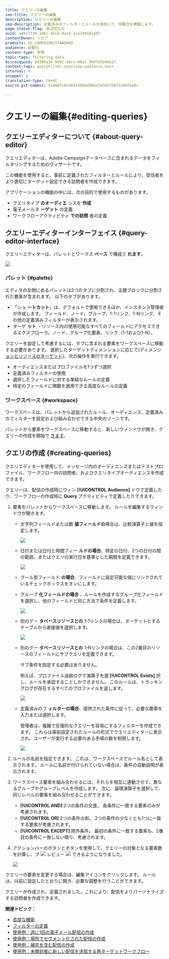 ```yaml
---
title: クエリーの編集
seo-title: クエリーの編集
description: クエリーの編集
seo-description: 定義済みのフィルターとルールを使用して、母集団を構築します。
page-status-flag: 非活性化の
uuid: a49c7739-a96c-45cb-9ac5-1ce299161a97
contentOwner: ソビア
products: SG_CAMPAIGN/STANDARD
audience: 自動化
content-type: 参照
topic-tags: filtering-data
discoiquuid: 84306a1e-0d9f-44cc-88a7-36d7e5b4da1f
context-tags: queryFilter,overview;audience,main
internal: n
snippet: y
translation-type: tm+mt
source-git-commit: 51d80fc9c683e39b9d08ba7d36b76b71a9dd1e8c

---
```



# クエリーの編集{#editing-queries}

## クエリーエディターについて {#about-query-editor}

クエリエディターは、Adobe Campaignデータベースに含まれるデータをフィルタリングするためのウィザードです。

この機能を使用すると、事前に定義されたフィルターとルールにより、受信者をより適切にターゲット設定できる訪問者を作成できます。

アプリケーションの機能の中には、次の目的で使用するものがあります。

* クエリタイプ **のオーディエ** ンスを **作成**
* 電子メールタ **ーゲット** の定義
* ワークフローアクティビティ **での訪問** 者の定義

## クエリーエディターインターフェイス {#query-editor-interface}

クエリーエディターは、パレットとワークス **ペース** で構成さ **れます**。

![](assets/query_editor_overview.png)

### パレット {#palette}

エディタの左側にあるパレットは2つのタブに分割され、主題ブロックに分割された要素が含まれます。 以下のタブがあります。

* 「ショ **ートカット**」は、デフォルトで使用できるほか、インスタンス管理者が作成します。 フィールド、ノード、グループ、1-1リンク、1-Nリンク、その他の定義済みフィルターが表示されます。
* ターゲ **ット** ・リソース内の使用可能なすべてのフィールドにアクセスできるエクスプローラ。ノード、グループ化要素、リンク（1-1および1-N）。

クエリーを設定して考慮するには、タブに含まれる要素をワークスペースに移動する必要があります。 選択したターゲットディメンションに応じて(ディメンシ [ョンとリソースのターゲット](../../automating/using/query.md#targeting-dimensions-and-resources))、次の操作を実行できます。

* オーディエンスまたはプロファイルを1つずつ選択
* 定義済みフィルターの使用
* 選択したフィールドに対する単純なルールの定義
* 特定のフィールドに関数を適用できる高度なルールの定義

### ワークスペース {#workspace}

ワークスペースは、パレットから追加されたルール、オーディエンス、定義済みのフィルターを設定および組み合わせできる中央のゾーンです。

パレットから要素をワークスペースに移動すると、新しいウィンドウが開き、クエリーの作成を開始で [きます](#creating-queries)。

## クエリの作成 {#creating-queries}

クエリエディターを使用して、メッセージ内のオーディエンスまたはテストプロファイル、ワークフロー内の訪問者、およびクエリタイプオーディエンスを作成できます。

クエリーは、配信の作成時にウィン **[!UICONTROL Audience]** ドウで定義したり、ワークフローの作成時に **Query** アクティビティで定義したりできます。

1. 要素をパレットからワークスペースに移動します。 ルールを編集するウィンドウが開きます。

   * 文字列フィールドまたは数 **値フィールドの**&#x200B;場合は、比較演算子と値を指定します。

      ![](assets/query_editor_audience_definition2.png)

   * 日付または日付と時間フィー **ルドの場合**、特定の日付、2つの日付の間の範囲、またはクエリの実行日を基準とした期間を定義できます。

      ![](assets/query_editor_date_field.png)

   * ブール型フィールド **の場合**、フィールドに設定可能な値にリンクされているチェックボックスをオンにします。
   * グループ **化フィールドの場合** 、ルールを作成するグループ化フィールドを選択し、他のフィールドと同じ方法で条件を定義します。

      ![](assets/query_editor_audience_definition4.png)

   * 別のデー **タベースリソースとの** 1-1リンクの場合は、ターゲットとするテーブルから直接値を選択します。

      ![](assets/query_editor_audience_definition5.png)

   * 別のデー **タベースリソースとの** 1-Nリンクの場合は、この2番目のリソースのフィールドにサブクエリを定義できます。

      サブ条件を指定する必要はありません。

      例えば、プロファイル追跡ログで演算子を選 **[!UICONTROL Exists]** 択し、ルールを承認することしかできません。 このルールは、トラッキングログが存在するすべてのプロファイルを返します。

      ![](assets/query_editor_audience_definition6.png)

   * 定義済みのフ **ィルターの場合**、提供された条件に従って、必要な要素を入力または選択します。

      管理者は、複雑で反復的なクエリーを容易にするフィルターを作成できます。 これらは事前設定されたルールの形式でクエリエディターに表示され、ユーザーが実行する必要のある手順の数を制限します。

      ![](assets/query-editor_filter_email-audience_filter.png)

1. ルールの名前を指定できます。 これは、ワークスペースでルール名として表示されます。 ルールに名前が付けられていない場合は、条件の自動説明が表示されます。
1. ワークスペース要素を組み合わせるには、それらを相互に連動させて、異なるグループやグループレベルを作成します。 次に、論理演算子を選択して、同じレベルの要素を組み合わせることができます。

   * **[!UICONTROL AND]**:2つの条件の交差。 各条件に一致する要素のみが考慮されます。
   * **[!UICONTROL OR]**:2つの条件の和。 2つの条件の少なくとも1つに一致する要素が考慮されます。
   * **[!UICONTROL EXCEPT]**:除外条件。 最初の条件に一致する要素も、2番目の条件に一致しない限り、考慮されます。

1. アクションバーのボタンとボタンを使用して、クエリーの対象となる要素数を計算し、プ ![](assets/count.png) レビュー ![](assets/preview.png) できるようになりました。

   ![](assets/query_editor_combining_rules.png)

クエリーの要素を変更する場合は、編集アイコンをクリックします。 ルールは、以前に設定したとおりに開き、必要な調整を行うことができます。

クエリーが作成され、定義されました。これにより、配信をよりパーソナライズする訪問者を作成できます。

**関連トピック：**

* [高度な機能](../../automating/using/advanced-expression-editing.md)
* [フィルターの定義](../../developing/using/configuring-filter-definition.md)
* [使用例：週に1回の電子メール配信の作成](../../automating/using/workflow-weekly-offer.md)
* [使用例：場所でセグメント化された配信の作成](../../automating/using/workflow-segmentation-location.md)
* [使用例：補完を含む配信の作成](../../automating/using/workflow-created-query-with-complement.md)
* [使用例：未開封者に新しい配信を送信する再ターゲットワークフロー](../../automating/using/workflow-cross-channel-retargeting.md)
